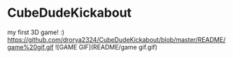# CubeDudeKickabout
my first 3D game! :)
https://github.com/drorya2324/CubeDudeKickabout/blob/master/README/game%20gif.gif
![GAME GIF](README/game gif.gif)
